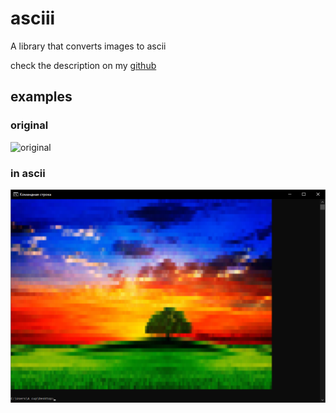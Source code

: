 # asciii
A library that converts images to ascii


check the description on my [github](https://github.com/acup1/asciii)

## examples

### original
![original](https://bipbap.ru/wp-content/uploads/2017/04/priroda_kartinki_foto_03.jpg)

### in ascii
![ascii](https://raw.githubusercontent.com/acup1/asciii/main/examples/asciii_example1.png)